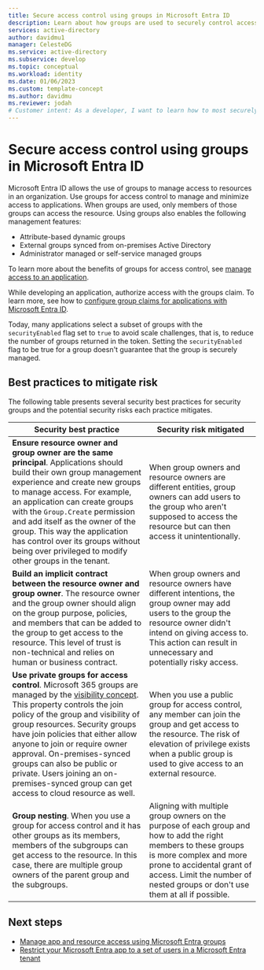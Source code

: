```yaml
---
title: Secure access control using groups in Microsoft Entra ID
description: Learn about how groups are used to securely control access to resources in Microsoft Entra ID.
services: active-directory
author: davidmu1
manager: CelesteDG
ms.service: active-directory
ms.subservice: develop
ms.topic: conceptual
ms.workload: identity 
ms.date: 01/06/2023
ms.custom: template-concept
ms.author: davidmu
ms.reviewer: jodah
# Customer intent: As a developer, I want to learn how to most securely use Microsoft Entra groups to control access to resources.
---
```


# Secure access control using groups in Microsoft Entra ID

Microsoft Entra ID allows the use of groups to manage access to resources in an organization. Use groups for access control to manage and minimize access to applications. When groups are used, only members of those groups can access the resource. Using groups also enables the following management features:

- Attribute-based dynamic groups
- External groups synced from on-premises Active Directory
- Administrator managed or self-service managed groups

To learn more about the benefits of groups for access control, see [manage access to an application](~/identity/enterprise-apps/what-is-access-management.md).

While developing an application, authorize access with the groups claim. To learn more, see how to [configure group claims for applications with Microsoft Entra ID](~/identity/hybrid/connect/how-to-connect-fed-group-claims.md).

Today, many applications select a subset of groups with the `securityEnabled` flag set to `true` to avoid scale challenges, that is, to reduce the number of groups returned in the token. Setting the `securityEnabled` flag to be true for a group doesn't guarantee that the group is securely managed.

## Best practices to mitigate risk

The following table presents several security best practices for security groups and the potential security risks each practice mitigates.

|Security best practice   |Security risk mitigated   |
|--------------------------|---------------------------|
|**Ensure resource owner and group owner are the same principal**. Applications should build their own group management experience and create new groups to manage access. For example, an application can create groups with the `Group.Create` permission and add itself as the owner of the group. This way the application has control over its groups without being over privileged to modify other groups in the tenant.|When group owners and resource owners are different entities, group owners can add users to the group who aren't supposed to access the resource but can then access it unintentionally.|
|**Build an implicit contract between the resource owner and group owner**. The resource owner and the group owner should align on the group purpose, policies, and members that can be added to the group to get access to the resource. This level of trust is non-technical and relies on human or business contract.|When group owners and resource owners have different intentions, the group owner may add users to the group the resource owner didn't intend on giving access to. This action can result in unnecessary and potentially risky access.|
|**Use private groups for access control**. Microsoft 365 groups are managed by the [visibility concept](/graph/api/resources/group?view=graph-rest-1.0&preserve-view=true#group-visibility-options). This property controls the join policy of the group and visibility of group resources. Security groups have join policies that either allow anyone to join or require owner approval. On-premises-synced groups can also be public or private. Users joining an on-premises-synced group can get access to cloud resource as well.|When you use a public group for access control, any member can join the group and get access to the resource. The risk of elevation of privilege exists when a public group is used to give access to an external resource.|
|**Group nesting**. When you use a group for access control and it has other groups as its members, members of the subgroups can get access to the resource. In this case, there are multiple group owners of the parent group and the subgroups.|Aligning with multiple group owners on the purpose of each group and how to add the right members to these groups is more complex and more prone to accidental grant of access. Limit the number of nested groups or don't use them at all if possible.|

## Next steps

- [Manage app and resource access using Microsoft Entra groups](~/fundamentals/concept-learn-about-groups.md)
- [Restrict your Microsoft Entra app to a set of users in a Microsoft Entra tenant](./howto-restrict-your-app-to-a-set-of-users.md)
